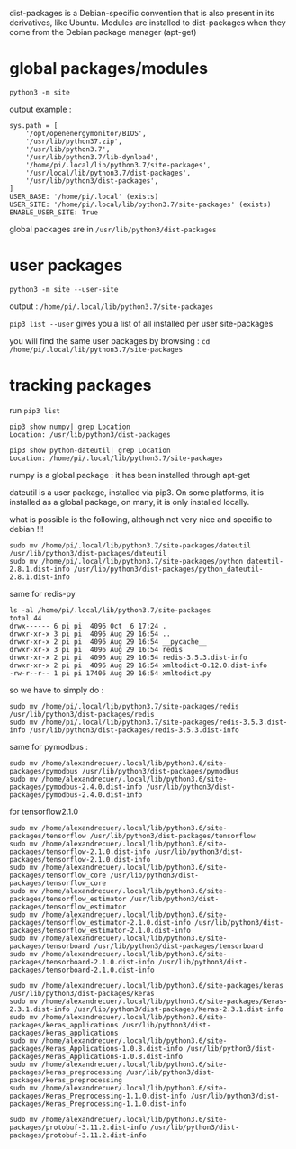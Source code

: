 dist-packages is a Debian-specific convention that is also present in its derivatives, like Ubuntu. 
Modules are installed to dist-packages when they come from the Debian package manager (apt-get)

# global packages/modules

`python3 -m site`

output example :
```
sys.path = [
    '/opt/openenergymonitor/BIOS',
    '/usr/lib/python37.zip',
    '/usr/lib/python3.7',
    '/usr/lib/python3.7/lib-dynload',
    '/home/pi/.local/lib/python3.7/site-packages',
    '/usr/local/lib/python3.7/dist-packages',
    '/usr/lib/python3/dist-packages',
]
USER_BASE: '/home/pi/.local' (exists)
USER_SITE: '/home/pi/.local/lib/python3.7/site-packages' (exists)
ENABLE_USER_SITE: True
```

global packages are in `/usr/lib/python3/dist-packages`

# user packages

`python3 -m site --user-site`

output : `/home/pi/.local/lib/python3.7/site-packages`

`pip3 list --user` gives you a list of all installed per user site-packages

you will find the same user packages by browsing : `cd /home/pi/.local/lib/python3.7/site-packages`

# tracking packages

run `pip3 list`

```
pip3 show numpy| grep Location
Location: /usr/lib/python3/dist-packages
```
```
pip3 show python-dateutil| grep Location
Location: /home/pi/.local/lib/python3.7/site-packages
```
numpy is a global package : it has been installed through apt-get 

dateutil is a user package, installed via pip3. On some platforms, it is installed as a global package, on many, it is only installed locally.

what is possible is the following, although not very nice and specific to debian !!!

```
sudo mv /home/pi/.local/lib/python3.7/site-packages/dateutil /usr/lib/python3/dist-packages/dateutil
sudo mv /home/pi/.local/lib/python3.7/site-packages/python_dateutil-2.8.1.dist-info /usr/lib/python3/dist-packages/python_dateutil-2.8.1.dist-info
```

same for redis-py
```
ls -al /home/pi/.local/lib/python3.7/site-packages
total 44
drwx------ 6 pi pi  4096 Oct  6 17:24 .
drwxr-xr-x 3 pi pi  4096 Aug 29 16:54 ..
drwxr-xr-x 2 pi pi  4096 Aug 29 16:54 __pycache__
drwxr-xr-x 3 pi pi  4096 Aug 29 16:54 redis
drwxr-xr-x 2 pi pi  4096 Aug 29 16:54 redis-3.5.3.dist-info
drwxr-xr-x 2 pi pi  4096 Aug 29 16:54 xmltodict-0.12.0.dist-info
-rw-r--r-- 1 pi pi 17406 Aug 29 16:54 xmltodict.py
```
so we have to simply do :
```
sudo mv /home/pi/.local/lib/python3.7/site-packages/redis /usr/lib/python3/dist-packages/redis
sudo mv /home/pi/.local/lib/python3.7/site-packages/redis-3.5.3.dist-info /usr/lib/python3/dist-packages/redis-3.5.3.dist-info
```
same for pymodbus :

```
sudo mv /home/alexandrecuer/.local/lib/python3.6/site-packages/pymodbus /usr/lib/python3/dist-packages/pymodbus
sudo mv /home/alexandrecuer/.local/lib/python3.6/site-packages/pymodbus-2.4.0.dist-info /usr/lib/python3/dist-packages/pymodbus-2.4.0.dist-info
```
for tensorflow2.1.0
```
sudo mv /home/alexandrecuer/.local/lib/python3.6/site-packages/tensorflow /usr/lib/python3/dist-packages/tensorflow
sudo mv /home/alexandrecuer/.local/lib/python3.6/site-packages/tensorflow-2.1.0.dist-info /usr/lib/python3/dist-packages/tensorflow-2.1.0.dist-info
sudo mv /home/alexandrecuer/.local/lib/python3.6/site-packages/tensorflow_core /usr/lib/python3/dist-packages/tensorflow_core
sudo mv /home/alexandrecuer/.local/lib/python3.6/site-packages/tensorflow_estimator /usr/lib/python3/dist-packages/tensorflow_estimator
sudo mv /home/alexandrecuer/.local/lib/python3.6/site-packages/tensorflow_estimator-2.1.0.dist-info /usr/lib/python3/dist-packages/tensorflow_estimator-2.1.0.dist-info
sudo mv /home/alexandrecuer/.local/lib/python3.6/site-packages/tensorboard /usr/lib/python3/dist-packages/tensorboard
sudo mv /home/alexandrecuer/.local/lib/python3.6/site-packages/tensorboard-2.1.0.dist-info /usr/lib/python3/dist-packages/tensorboard-2.1.0.dist-info

sudo mv /home/alexandrecuer/.local/lib/python3.6/site-packages/keras /usr/lib/python3/dist-packages/keras
sudo mv /home/alexandrecuer/.local/lib/python3.6/site-packages/Keras-2.3.1.dist-info /usr/lib/python3/dist-packages/Keras-2.3.1.dist-info
sudo mv /home/alexandrecuer/.local/lib/python3.6/site-packages/keras_applications /usr/lib/python3/dist-packages/keras_applications
sudo mv /home/alexandrecuer/.local/lib/python3.6/site-packages/Keras_Applications-1.0.8.dist-info /usr/lib/python3/dist-packages/Keras_Applications-1.0.8.dist-info
sudo mv /home/alexandrecuer/.local/lib/python3.6/site-packages/keras_preprocessing /usr/lib/python3/dist-packages/keras_preprocessing
sudo mv /home/alexandrecuer/.local/lib/python3.6/site-packages/Keras_Preprocessing-1.1.0.dist-info /usr/lib/python3/dist-packages/Keras_Preprocessing-1.1.0.dist-info

sudo mv /home/alexandrecuer/.local/lib/python3.6/site-packages/protobuf-3.11.2.dist-info /usr/lib/python3/dist-packages/protobuf-3.11.2.dist-info
```
